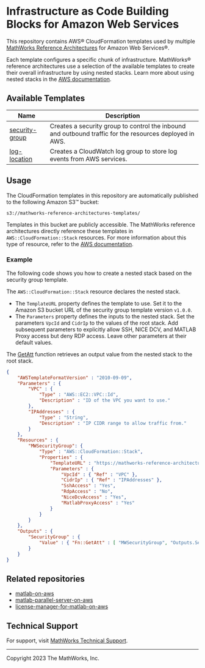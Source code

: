 # Infrastructure as Code Building Blocks for Amazon Web Services

This repository contains AWS&reg; CloudFormation templates used by multiple [MathWorks Reference Architectures](https://github.com/mathworks-ref-arch) for Amazon Web Services&reg;.

Each template configures a specific chunk of infrastructure. MathWorks&reg; reference architectures use a selection of the available templates to create their overall infrastructure by using nested stacks. Learn more about using nested stacks in the [AWS documentation](https://docs.aws.amazon.com/AWSCloudFormation/latest/UserGuide/using-cfn-nested-stacks.html).

## Available Templates

| Name          | Description |
| ------------- | ----------- |
| [security-group](security-group) | Creates a security group to control the inbound and outbound traffic for the resources deployed in AWS. |
| [log-location](log-location) | Creates a CloudWatch log group to store log events from AWS services. |

## Usage

The CloudFormation templates in this repository are automatically published to the following Amazon S3&trade; bucket:
```
s3://mathworks-reference-architectures-templates/
```

Templates in this bucket are publicly accessible. The MathWorks reference architectures directly reference these templates in `AWS::CloudFormation::Stack` resources. For more information about this type of resource, refer to the [AWS documentation](https://docs.aws.amazon.com/AWSCloudFormation/latest/UserGuide/aws-properties-stack.html).

### Example

The following code shows you how to create a nested stack based on the security group template.

The `AWS::CloudFormation::Stack` resource declares the nested stack.
 - The `TemplateURL` property defines the template to use. Set it to the Amazon S3 bucket URL of the security group template version `v1.0.0`.
 - The `Parameters` property defines the inputs to the nested stack. Set the parameters `VpcId` and `CidrIp` to the values of the root stack. Add subsequent parameters to explicitly allow SSH, NICE DCV, and MATLAB Proxy access but deny RDP access. Leave other parameters at their default values.

The [GetAtt](https://docs.aws.amazon.com/AWSCloudFormation/latest/UserGuide/intrinsic-function-reference-getatt.html) function retrieves an output value from the nested stack to the root stack.
```json
{
    "AWSTemplateFormatVersion" : "2010-09-09",
    "Parameters" : {
        "VPC" : {
            "Type" : "AWS::EC2::VPC::Id",
            "Description" : "ID of the VPC you want to use."
        },
        "IPAddresses" : {
            "Type" : "String",
            "Description" : "IP CIDR range to allow traffic from."
        }
    },
    "Resources" : {
        "MWSecurityGroup": {
            "Type" : "AWS::CloudFormation::Stack",
            "Properties" : {
                "TemplateURL" : "https://mathworks-reference-architectures-templates.s3.amazonaws.com/security-group/v1/0/0/security-group.yml",
                "Parameters" : {
                    "VpcId" : { "Ref" : "VPC" },
                    "CidrIp" : { "Ref" : "IPAddresses" },
                    "SshAccess" : "Yes",
                    "RdpAccess" : "No",
                    "NiceDcvAccess" : "Yes",
                    "MatlabProxyAccess" : "Yes"
                }
            }
        }
    },
    "Outputs" : {
        "SecurityGroup" : {
            "Value" : { "Fn::GetAtt" : [ "MWSecurityGroup", "Outputs.SecurityGroupId" ] }
        }
    }
}
```

## Related repositories
 - [matlab-on-aws](https://github.com/mathworks-ref-arch/matlab-on-aws)
 - [matlab-parallel-server-on-aws](https://github.com/mathworks-ref-arch/matlab-parallel-server-on-aws)
 - [license-manager-for-matlab-on-aws](https://github.com/mathworks-ref-arch/license-manager-for-matlab-on-aws)

## Technical Support
For support, visit [MathWorks Technical Support](https://www.mathworks.com/support/contact_us.html).

---
Copyright 2023 The MathWorks, Inc.
